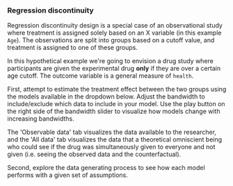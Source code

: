 ### Regression discontinuity
Regression discontinuity design is a special case of an observational study where treatment is assigned solely based on an X variable (in this example `Age`). The observations are split into groups based on a cutoff value, and treatment is assigned to one of these groups.

In this hypothetical example we're going to envision a drug study where participants are given the experimental drug **only** if they are over a certain age cutoff. The outcome variable is a general measure of `health`.

First, attempt to estimate the treatment effect between the two groups using the models available in the dropdown below. Adjust the bandwidth to include/exclude which data to include in your model. Use the play button on the right side of the bandwidth slider to visualize how models change with increasing bandwidths.

The 'Observable data' tab visualizes the data available to the researcher, and the 'All data' tab visualizes the data that a theoretical omniscient being who could see if the drug was simultaneously given to everyone and not given (i.e. seeing the observed data and the counterfactual).

Second, explore the data generating process to see how each model performs with a given set of assumptions.